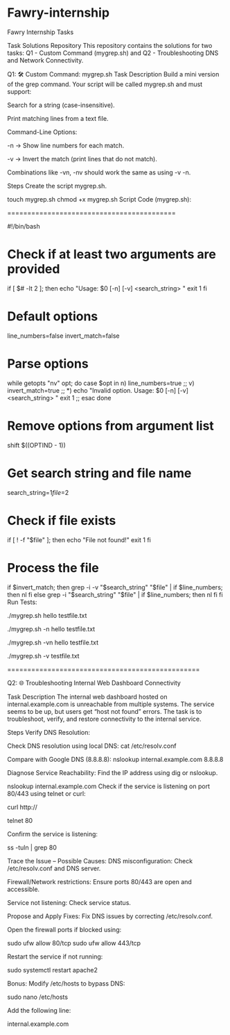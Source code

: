 # Fawry-internship
Fawry Internship Tasks

Task Solutions Repository
This repository contains the solutions for two tasks: Q1 - Custom Command (mygrep.sh) and Q2 - Troubleshooting DNS and Network Connectivity.

Q1: 🛠️ Custom Command: mygrep.sh
Task Description
Build a mini version of the grep command. Your script will be called mygrep.sh and must support:

Search for a string (case-insensitive).

Print matching lines from a text file.

Command-Line Options:

-n → Show line numbers for each match.

-v → Invert the match (print lines that do not match).

Combinations like -vn, -nv should work the same as using -v -n.

Steps
Create the script mygrep.sh.

touch mygrep.sh
chmod +x mygrep.sh
Script Code (mygrep.sh):

==========================================

#!/bin/bash

# Check if at least two arguments are provided
if [ $# -lt 2 ]; then
  echo "Usage: $0 [-n] [-v] <search_string> <file>"
  exit 1
fi

# Default options
line_numbers=false
invert_match=false

# Parse options
while getopts "nv" opt; do
  case $opt in
    n)
      line_numbers=true
      ;;
    v)
      invert_match=true
      ;;
    *)
      echo "Invalid option. Usage: $0 [-n] [-v] <search_string> <file>"
      exit 1
      ;;
  esac
done

# Remove options from argument list
shift $((OPTIND - 1))

# Get search string and file name
search_string=$1
file=$2

# Check if file exists
if [ ! -f "$file" ]; then
  echo "File not found!"
  exit 1
fi

# Process the file
if $invert_match; then
  grep -i -v "$search_string" "$file" | 
  if $line_numbers; then
    nl
  fi
else
  grep -i "$search_string" "$file" | 
  if $line_numbers; then
    nl
  fi
fi
Run Tests:

./mygrep.sh hello testfile.txt

./mygrep.sh -n hello testfile.txt

./mygrep.sh -vn hello testfile.txt

./mygrep.sh -v testfile.txt

================================================

Q2: 🌐 Troubleshooting Internal Web Dashboard Connectivity

Task Description
The internal web dashboard hosted on internal.example.com is unreachable from multiple systems. The service seems to be up, but users get “host not found” errors. The task is to troubleshoot, verify, and restore connectivity to the internal service.

Steps
Verify DNS Resolution:


Check DNS resolution using local DNS:
cat /etc/resolv.conf


Compare with Google DNS (8.8.8.8):
nslookup internal.example.com 8.8.8.8


Diagnose Service Reachability:
Find the IP address using dig or nslookup.


nslookup internal.example.com
Check if the service is listening on port 80/443 using telnet or curl:


curl http://<resolved-ip>


telnet <resolved-ip> 80


Confirm the service is listening:


ss -tuln | grep 80


Trace the Issue – Possible Causes:
DNS misconfiguration: Check /etc/resolv.conf and DNS server.

Firewall/Network restrictions: Ensure ports 80/443 are open and accessible.

Service not listening: Check service status.

Propose and Apply Fixes:
Fix DNS issues by correcting /etc/resolv.conf.

Open the firewall ports if blocked using:

sudo ufw allow 80/tcp
sudo ufw allow 443/tcp


Restart the service if not running:

sudo systemctl restart apache2


Bonus:
Modify /etc/hosts to bypass DNS:

sudo nano /etc/hosts

Add the following line:

<resolved-ip> internal.example.com



